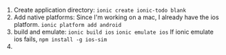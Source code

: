 1. Create application directory: `ionic create ionic-todo blank`
2. Add native platforms: Since I'm working on a mac, I already have the ios platform.
 `ionic platform add android`
3. build and emulate: `ionic build ios` `ionic emulate ios`
	If ionic emulate ios fails, `npm install -g ios-sim`
4. 
